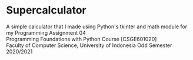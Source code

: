 # Supercalculator

A simple calculator that I made using Python's tkinter and math module for my Programming Assignment 04 \
Programming Foundations with Python Course [CSGE601020] \
Faculty of Computer Science, University of Indonesia
Odd Semester 2020/2021
